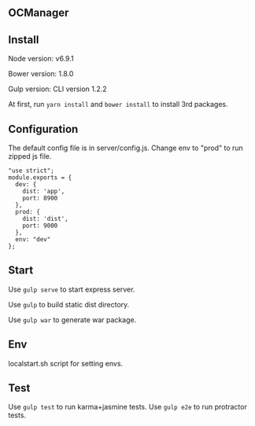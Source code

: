 ## OCManager

## Install

Node version: v6.9.1

Bower version: 1.8.0

Gulp version: CLI version 1.2.2

At first, run `yarn install` and `bower install` to install 3rd packages.

## Configuration

The default config file is in server/config.js. Change env to "prod" to run zipped js file.

```
"use strict";
module.exports = {
  dev: {
    dist: 'app',
    port: 8900
  },
  prod: {
    dist: 'dist',
    port: 9000
  },
  env: "dev"
};
```

## Start

Use `gulp serve` to start express server.

Use `gulp` to build static dist directory.

Use `gulp war` to generate war package.

## Env

localstart.sh script for setting envs.

## Test

Use `gulp test` to run karma+jasmine tests.
Use `gulp e2e` to run protractor tests.

